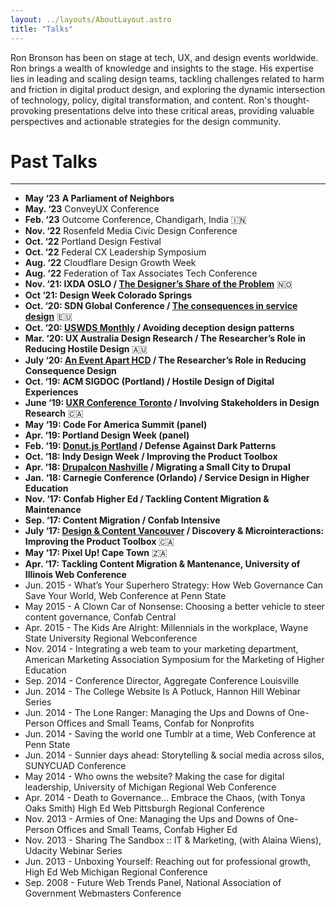 ```yaml
---
layout: ../layouts/AboutLayout.astro
title: "Talks"
---
```


Ron Bronson has been on stage at tech, UX, and design events worldwide. Ron brings a wealth of knowledge and insights to the stage. His expertise lies in leading and scaling design teams, tackling challenges related to harm and friction in digital product design, and exploring the dynamic intersection of technology, policy, digital transformation, and content. Ron's thought-provoking presentations delve into these critical areas, providing valuable perspectives and actionable strategies for the design community.

# Past Talks
-----------------
*   **May ‘23** **A Parliament of Neighbors**
*   **May. ‘23** ConveyUX Conference
*   **Feb. ‘23** Outcome Conference, Chandigarh, India 🇮🇳
*   **Nov. ‘22** Rosenfeld Media Civic Design Conference
*   **Oct. ‘22** Portland Design Festival
*   **Oct. ‘22** Federal CX Leadership Symposium
*   **Aug. ‘22** Cloudflare Design Growth Week
*   **Aug. ‘22** Federation of Tax Associates Tech Conference
*   **Nov. ‘21: IXDA OSLO / [The Designer’s Share of the Problem](https://vimeo.com/651801535)** 🇳🇴
*   **Oct ‘21: Design Week Colorado Springs**
*   **Oct. ‘20: SDN Global Conference / [The consequences in service design](https://youtu.be/JqguCFiY3KM)** 🇪🇺
*   **Oct. ‘20: [USWDS Monthly](https://www.youtube.com/watch?t=1430s&v=Aw5ovySXf6o) / Avoiding deception design patterns**
*   **Mar. ‘20: UX Australia Design Research / The Researcher’s Role in Reducing Hostile Design** 🇦🇺
*   **July ‘20: [An Event Apart HCD](https://aneventapart.com/event/online-0720#s24059) / The Researcher’s Role in Reducing Consequence Design**
*   **Oct. ‘19: ACM SIGDOC (Portland) / Hostile Design of Digital Experiences**
*   **June ‘19: [UXR Conference Toronto](https://www.youtube.com/watch?v=rm6zUoyaC2Y) / Involving Stakeholders in Design Research** 🇨🇦
*   **May ‘19: Code For America Summit (panel)**
*   **Apr. ‘19: Portland Design Week (panel)**
*   **Feb. ‘19: [Donut.js Portland](https://youtu.be/3nLretWklAo) / Defense Against Dark Patterns**
*   **Oct. ‘18: Indy Design Week / Improving the Product Toolbox**
*   **Apr. ‘18: [Drupalcon Nashville](https://www.youtube.com/watch?v=REUJCWpFOcI) / Migrating a Small City to Drupal**
*   **Jan. ‘18: Carnegie Conference (Orlando) / Service Design in Higher Education**
*   **Nov. ‘17: Confab Higher Ed / Tackling Content Migration & Maintenance**
*   **Sep. ‘17: Content Migration / Confab Intensive**
*   **July ‘17: [Design & Content Vancouver](https://vimeo.com/228911684) / Discovery & Microinteractions: Improving the Product Toolbox** 🇨🇦
*   **May ‘17: Pixel Up! Cape Town** 🇿🇦
*   **Apr. ‘17: Tackling Content Migration & Mantenance, University of Illinois Web Conference**
*   Jun. 2015 - What’s Your Superhero Strategy: How Web Governance Can Save Your World, Web Conference at Penn State
*   May 2015 - A Clown Car of Nonsense: Choosing a better vehicle to steer content governance, Confab Central
*   Apr. 2015 - The Kids Are Alright: Millennials in the workplace, Wayne State University Regional Webconference
*   Nov. 2014 - Integrating a web team to your marketing department, American Marketing Association Symposium for the Marketing of Higher Education
*   Sep. 2014 - Conference Director, Aggregate Conference Louisville
*   Jun. 2014 - The College Website Is A Potluck, Hannon Hill Webinar Series
*   Jun. 2014 - The Lone Ranger: Managing the Ups and Downs of One-Person Offices and Small Teams, Confab for Nonprofits
*   Jun. 2014 - Saving the world one Tumblr at a time, Web Conference at Penn State
*   Jun. 2014 - Sunnier days ahead: Storytelling & social media across silos, SUNYCUAD Conference
*   May 2014 - Who owns the website? Making the case for digital leadership, University of Michigan Regional Web Conference
*   Apr. 2014 - Death to Governance… Embrace the Chaos, (with Tonya Oaks Smith) High Ed Web Pittsburgh Regional Conference
*   Nov. 2013 - Armies of One: Managing the Ups and Downs of One-Person Offices and Small Teams, Confab Higher Ed
*   Nov. 2013 - Sharing The Sandbox :: IT & Marketing, (with Alaina Wiens), Udacity Webinar Series
*   Jun. 2013 - Unboxing Yourself: Reaching out for professional growth, High Ed Web Michigan Regional Conference
*   Sep. 2008 - Future Web Trends Panel, National Association of Government Webmasters Conference
